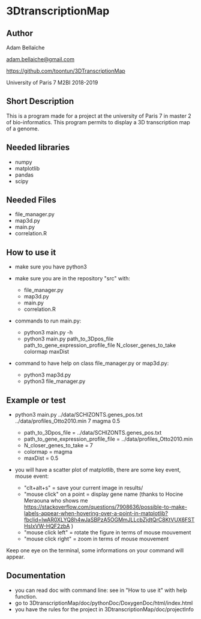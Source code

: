 # 3DtranscriptionMap

## Author

Adam Bellaïche

adam.bellaiche@gmail.com

https://github.com/toontun/3DTranscriptionMap

University of Paris 7
M2BI
2018-2019

## Short Description

This is a program made for a project at the university of Paris 7 in master 2 of bio-informatics.
This program permits to display a 3D transcription map of a genome.

## Needed libraries

* numpy
* matplotlib
* pandas
* scipy

## Needed Files 

* file_manager.py
* map3d.py
* main.py
* correlation.R

## How to use it

* make sure you have python3
* make sure you are in the repository "src" with:
    * file_manager.py
    * map3d.py
    * main.py
    * correlation.R

* commands to run main.py:
    * python3 main.py -h
    * python3 main.py path_to_3Dpos_file path_to_gene_expression_profile_file N_closer_genes_to_take colormap maxDist

* command to have help on class file_manager.py or map3d.py:
    * python3 map3d.py
    * python3 file_manager.py

## Example or test

* python3 main.py ../data/SCHIZONTS.genes_pos.txt ../data/profiles_Otto2010.min 7 magma 0.5
    * path_to_3Dpos_file = ../data/SCHIZONTS.genes_pos.txt
    * path_to_gene_expression_profile_file = ../data/profiles_Otto2010.min
    * N_closer_genes_to_take = 7
    * colormap = magma
    * maxDist = 0.5

* you will have a scatter plot of matplotlib, there are some key event, mouse event:
    
    * "clt+alt+s" = save your current image in results/
    * "mouse click" on a point = display gene name (thanks to Hocine Meraouna who shows me https://stackoverflow.com/questions/7908636/possible-to-make-labels-appear-when-hovering-over-a-point-in-matplotlib?fbclid=IwAR0XLYQ8h4wJaSBPzA5OGMmJLLcbZjdtQrC8KtVUX6FSTHsIxVW-HQF2zbA )
    * "mouse click left" = rotate the figure in terms of mouse mouvement
    * "mouse click right" = zoom in terms of mouse mouvement

Keep one eye on the terminal, some informations on your command will appear. 

## Documentation

* you can read doc with command line: see in "How to use it" with help function. 
* go to 3DtranscriptionMap/doc/pythonDoc/DoxygenDoc/html/index.html
* you have the rules for the project in 3DtranscriptionMap/doc/projectInfo